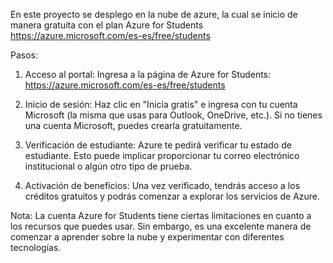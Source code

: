 En este proyecto se desplego en la nube de azure, la cual se inicio de manera gratuita con el plan Azure for Students https://azure.microsoft.com/es-es/free/students

Pasos:

1. Acceso al portal: Ingresa a la página de Azure for Students: https://azure.microsoft.com/es-es/free/students

2. Inicio de sesión: Haz clic en "Inicia gratis" e ingresa con tu cuenta Microsoft (la misma que usas para Outlook, OneDrive, etc.). Si no tienes una cuenta Microsoft, puedes crearla gratuitamente.

3. Verificación de estudiante: Azure te pedirá verificar tu estado de estudiante. Esto puede implicar proporcionar tu correo electrónico institucional o algún otro tipo de prueba.

4. Activación de beneficios: Una vez verificado, tendrás acceso a los créditos gratuitos y podrás comenzar a explorar los servicios de Azure.

Nota: La cuenta Azure for Students tiene ciertas limitaciones en cuanto a los recursos que puedes usar. Sin embargo, es una excelente manera de comenzar a aprender sobre la nube y experimentar con diferentes tecnologías.
